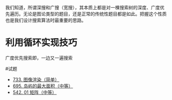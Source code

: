 我们知道，所谓深搜和广搜（宽搜），其本质上都是对一棵搜索树的深度、广度优先遍历。无论是图论类型的题目，还是正常的传统性题目都是如此。把握这个性质也是我们设计搜索算法时最重要的思路。
# 利用循环实现技巧
广度优先搜索即，一边又一遍搜索

#试题
- [733. 图像渲染（简单）](https://leetcode-cn.com/problems/flood-fill/)
- [695. 岛屿的最大面积（中等）](https://leetcode-cn.com/problems/max-area-of-island/)
- [542. 01 矩阵（中等）](https://leetcode-cn.com/problems/01-matrix/submissions/)
